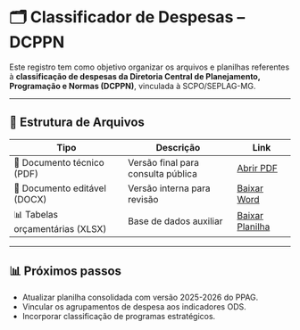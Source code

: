 # 🗂️ Classificador de Despesas – DCPPN

Este registro tem como objetivo organizar os arquivos e planilhas referentes à **classificação de despesas da Diretoria Central de Planejamento, Programação e Normas (DCPPN)**, vinculada à SCPO/SEPLAG-MG.

---

## 📁 Estrutura de Arquivos

| Tipo | Descrição | Link |
|------|------------|------|
| 📄 Documento técnico (PDF) | Versão final para consulta pública | [Abrir PDF](arquivos/Classificador%2025-09-2025.pdf) |
| 📝 Documento editável (DOCX) | Versão interna para revisão | [Baixar Word](arquivos/Classificador%2025-09-2025.docx) |
| 📊 Tabelas orçamentárias (XLSX) | Base de dados auxiliar | [Baixar Planilha](arquivos/Tabelas_orcamentarias_25_09_2025.xlsx) |

---

## 📊 Próximos passos
- Atualizar planilha consolidada com versão 2025-2026 do PPAG.
- Vincular os agrupamentos de despesa aos indicadores ODS.
- Incorporar classificação de programas estratégicos.
